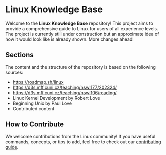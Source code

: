 # Linux Knowledge Base

Welcome to the **Linux Knowledge Base** repository! This project aims to provide a comprehensive guide to Linux for users of all experience levels. The project is currently still under construction but an approximate idea of how it would look like is already shown. More changes ahead! 

## Sections

The content and the structure of the repository is based on the following sources:

- https://roadmap.sh/linux
- https://d3s.mff.cuni.cz/teaching/nswi177/202324/
- https://d3s.mff.cuni.cz/teaching/nswi106/reading/
- Linux Kernel Development by Robert Love
- Beginning Unix by Paul Love
- Contributed content

## How to Contribute

We welcome contributions from the Linux community! If you have useful commands, concepts, or tips to add, feel free to check out our [contributing guide](CONTRIBUTING.md).